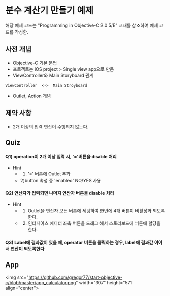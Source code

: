 # 분수 계산기 만들기 예제
해당 예제 코드는 "Programming in Objective-C 2.0 5/E" 교재를 참조하여 예제 코드를 작성함.

## 사전 개념
* Objective-C 기본 문법
* 프로젝트는 iOS project > Single view app으로 만듬
* ViewController와 Main Storyboard 관계
```
ViewController  <->  Main Stroyboard
```
* Outlet, Action 개념

## 제약 사항
* 2개 이상의 입력 연산이 수행되지 않는다.

## Quiz
#### Q1) operation이 2개 이상 입력 시,  '='버튼을 disable 처리
* Hint
  - 1) '=' 버튼에 Outlet 추가
  - 2)button 속성 중 'enabled' NO/YES 사용

#### Q2) 연산자가 입력되면 나머지 연산자 버튼을 disable 처리
* Hint
  - 1) Outlet을 연산자 모든 버튼에 세팅하여 한번에 4개 버튼이 비활성화 되도록한다.
  - 2) 인터페이스 에디터 좌측 버튼을 드래그 해서 스토리보드에 버튼에 할당을 한다.

#### Q3) Label에 결과값이 있을 때, operator 버튼을 클릭하는 경우, label에 결과값 이어서 연산이 되도록한다

## App
<img src="https://github.com/gregor77/start-objective-c/blob/master/app_calculator.png" width="307" height="571 align="center">
